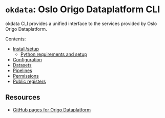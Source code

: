 # `okdata`: Oslo Origo Dataplatform CLI

okdata CLI provides a unified interface to the services provided by Oslo Origo Dataplatform.

Contents:
* [Install/setup](install.md)
  * [Python requirements and setup](python.md)
* [Configuration](configuration.md)
* [Datasets](datasets.md)
* [Pipelines](pipelines.md)
* [Permissions](permissions.md)
* [Public registers](pubreg.md)

## Resources
* [GitHub pages for Origo Dataplatform](https://oslokommune.github.io/dataplattform/)

